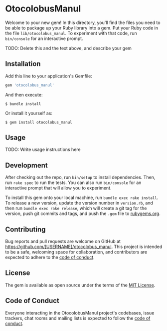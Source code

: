 # OtocolobusManul

Welcome to your new gem! In this directory, you'll find the files you need to be able to package up your Ruby library into a gem. Put your Ruby code in the file `lib/otocolobus_manul`. To experiment with that code, run `bin/console` for an interactive prompt.

TODO: Delete this and the text above, and describe your gem

## Installation

Add this line to your application's Gemfile:

```ruby
gem 'otocolobus_manul'
```

And then execute:

    $ bundle install

Or install it yourself as:

    $ gem install otocolobus_manul

## Usage

TODO: Write usage instructions here

## Development

After checking out the repo, run `bin/setup` to install dependencies. Then, run `rake spec` to run the tests. You can also run `bin/console` for an interactive prompt that will allow you to experiment.

To install this gem onto your local machine, run `bundle exec rake install`. To release a new version, update the version number in `version.rb`, and then run `bundle exec rake release`, which will create a git tag for the version, push git commits and tags, and push the `.gem` file to [rubygems.org](https://rubygems.org).

## Contributing

Bug reports and pull requests are welcome on GitHub at https://github.com/[USERNAME]/otocolobus_manul. This project is intended to be a safe, welcoming space for collaboration, and contributors are expected to adhere to the [code of conduct](https://github.com/[USERNAME]/otocolobus_manul/blob/master/CODE_OF_CONDUCT.md).


## License

The gem is available as open source under the terms of the [MIT License](https://opensource.org/licenses/MIT).

## Code of Conduct

Everyone interacting in the OtocolobusManul project's codebases, issue trackers, chat rooms and mailing lists is expected to follow the [code of conduct](https://github.com/[USERNAME]/otocolobus_manul/blob/master/CODE_OF_CONDUCT.md).
